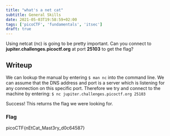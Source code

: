 ```yaml
---
title: "what's a net cat"
subtitle: General Skills
date: 2021-05-03T19:58:59+02:00
tags: ['picoCTF', 'fundamentals', 'itsec']
draft: true
---
```


Using netcat (nc) is going to be pretty important. Can you connect to **jupiter.challenges.picoctf.org** at port **25103** to get the flag?

<!--more-->

## Writeup
We can lookup the manual by entering `$ man nc` into the command line. We can assume that the DNS address and port is a server which is listening for any connection on this specific port. Therefore we try and connect to the machine by entering:
`$ nc jupiter.challenges.picoctf.org 25103`

Success! This returns the flag we were looking for.

### Flag
picoCTF{nEtCat_Mast3ry_d0c64587}